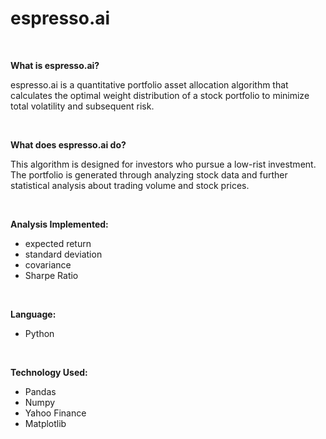 # espresso.ai

<br>

**What is espresso.ai?**

espresso.ai is a quantitative portfolio asset allocation algorithm that calculates the optimal weight distribution of a stock portfolio to minimize total  volatility and subsequent risk.

<br>

**What does espresso.ai do?**

This algorithm is designed for investors who pursue a low-rist investment. <br>
The portfolio is generated through analyzing stock data and further statistical analysis about trading volume and stock prices. 

<br>

**Analysis Implemented:**
- expected return
- standard deviation
- covariance
- Sharpe Ratio

<br>

**Language:**
- Python

<br>

**Technology Used:**
- Pandas
- Numpy
- Yahoo Finance
- Matplotlib


